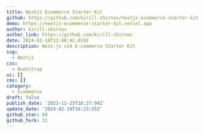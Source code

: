 ```yaml
---
title: Nextjs Ecommerce Starter Kit
github: https://github.com/kirill-zhirnov/nextjs-ecommerce-starter-kit
demo: https://nextjs-ecommerce-starter-kit.vercel.app
author: kirill-zhirnov
author_link: https://github.com/kirill-zhirnov
date: 2024-02-18T12:48:42.019Z
description: Next.js v14 E-commerce Starter Kit
ssg:
  - Nextjs
css:
  - Bootstrap
ui: []
cms: []
category:
  - Ecommerce
draft: false
publish_date: '2023-11-25T18:27:04Z'
update_date: '2024-02-10T18:23:55Z'
github_star: 69
github_fork: 31
---
```


